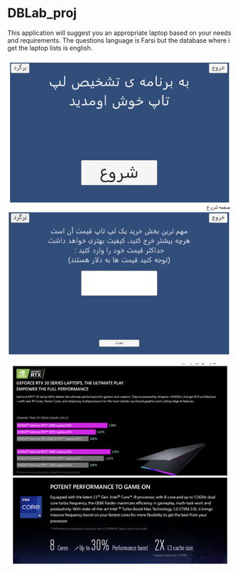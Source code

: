 # DBLab_proj

This application will suggest you an appropriate laptop based on your needs and requirements. The questions language is Farsi but the database where i get the laptop lists is english.

![Screenshot](Screenshot%202023-11-07%20173218.png)


![Screenshot](Screenshot%202023-11-07%20175818.png)
